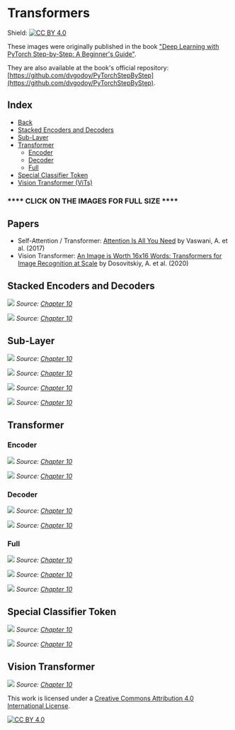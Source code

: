 # Transformers

Shield: [![CC BY 4.0][cc-by-shield]][cc-by]

These images were originally published in the book ["Deep Learning with PyTorch Step-by-Step: A Beginner's Guide"](https://leanpub.com/pytorch).

They are also available at the book's official repository: [https://github.com/dvgodoy/PyTorchStepByStep](https://github.com/dvgodoy/PyTorchStepByStep).

## Index

- [Back](https://github.com/dvgodoy/dl-visuals)
- [Stacked Encoders and Decoders](#stacked-encoders-and-decoders)
- [Sub-Layer](#sub-layer)
- [Transformer](#transformer)
    - [Encoder](#encoder)
    - [Decoder](#decoder)
    - [Full](#full)
- [Special Classifier Token](#special-classifier-token)
- [Vision Transformer (ViTs)](#vision-transformer)

### **** CLICK ON THE IMAGES FOR FULL SIZE ****

## Papers

- Self-Attention / Transformer: [Attention Is All You Need](https://arxiv.org/abs/1706.03762) by Vaswani, A. et al. (2017)
- Vision Transformer: [An Image is Worth 16x16 Words: Transformers for Image Recognition at Scale](https://arxiv.org/abs/2010.11929) by Dosovitskiy, A. et al. (2020)

## Stacked Encoders and Decoders

![](https://raw.githubusercontent.com/dvgodoy/dl-visuals/main/Transformers/stacked_encdec.png)
*Source: [Chapter 10](https://github.com/dvgodoy/PyTorchStepByStep/blob/master/Chapter10.ipynb)*

![](https://raw.githubusercontent.com/dvgodoy/dl-visuals/main/Transformers/stacked_layers.png)
*Source: [Chapter 10](https://github.com/dvgodoy/PyTorchStepByStep/blob/master/Chapter10.ipynb)*

## Sub-Layer

![](https://raw.githubusercontent.com/dvgodoy/dl-visuals/main/Transformers/sublayer.png)
*Source: [Chapter 10](https://github.com/dvgodoy/PyTorchStepByStep/blob/master/Chapter10.ipynb)*

![](https://raw.githubusercontent.com/dvgodoy/dl-visuals/main/Transformers/eq10.3.png)
*Source: [Chapter 10](https://github.com/dvgodoy/PyTorchStepByStep/blob/master/Chapter10.ipynb)*

![](https://raw.githubusercontent.com/dvgodoy/dl-visuals/main/Transformers/eq10.5.png)
*Source: [Chapter 10](https://github.com/dvgodoy/PyTorchStepByStep/blob/master/Chapter10.ipynb)*

![](https://raw.githubusercontent.com/dvgodoy/dl-visuals/main/Transformers/eq10.6.png)
*Source: [Chapter 10](https://github.com/dvgodoy/PyTorchStepByStep/blob/master/Chapter10.ipynb)*

## Transformer

### Encoder

![](https://raw.githubusercontent.com/dvgodoy/dl-visuals/main/Transformers/transf_encself.png)
*Source: [Chapter 10](https://github.com/dvgodoy/PyTorchStepByStep/blob/master/Chapter10.ipynb)*

![](https://raw.githubusercontent.com/dvgodoy/dl-visuals/main/Transformers/enc_both.png)
*Source: [Chapter 10](https://github.com/dvgodoy/PyTorchStepByStep/blob/master/Chapter10.ipynb)*

### Decoder

![](https://raw.githubusercontent.com/dvgodoy/dl-visuals/main/Transformers/transf_decself.png)
*Source: [Chapter 10](https://github.com/dvgodoy/PyTorchStepByStep/blob/master/Chapter10.ipynb)*

![](https://raw.githubusercontent.com/dvgodoy/dl-visuals/main/Transformers/dec_both.png)
*Source: [Chapter 10](https://github.com/dvgodoy/PyTorchStepByStep/blob/master/Chapter10.ipynb)*

### Full

![](https://raw.githubusercontent.com/dvgodoy/dl-visuals/main/Transformers/transf_encdecself.png)
*Source: [Chapter 10](https://github.com/dvgodoy/PyTorchStepByStep/blob/master/Chapter10.ipynb)*

![](https://raw.githubusercontent.com/dvgodoy/dl-visuals/main/Transformers/full_transformer.png)
*Source: [Chapter 10](https://github.com/dvgodoy/PyTorchStepByStep/blob/master/Chapter10.ipynb)*

![](https://raw.githubusercontent.com/dvgodoy/dl-visuals/main/Transformers/transf_classes.png)
*Source: [Chapter 10](https://github.com/dvgodoy/PyTorchStepByStep/blob/master/Chapter10.ipynb)*

## Special Classifier Token

![](https://raw.githubusercontent.com/dvgodoy/dl-visuals/main/Transformers/cls_hidden_state.png)
*Source: [Chapter 10](https://github.com/dvgodoy/PyTorchStepByStep/blob/master/Chapter10.ipynb)*

![](https://raw.githubusercontent.com/dvgodoy/dl-visuals/main/Transformers/two_cls_embeds.png)
*Source: [Chapter 10](https://github.com/dvgodoy/PyTorchStepByStep/blob/master/Chapter10.ipynb)*

## Vision Transformer

![](https://raw.githubusercontent.com/dvgodoy/dl-visuals/main/Transformers/vit_model.png)
*Source: [Chapter 10](https://github.com/dvgodoy/PyTorchStepByStep/blob/master/Chapter10.ipynb)*

This work is licensed under a
[Creative Commons Attribution 4.0 International License][cc-by].

[![CC BY 4.0][cc-by-image]][cc-by]

[cc-by]: http://creativecommons.org/licenses/by/4.0/
[cc-by-image]: https://i.creativecommons.org/l/by/4.0/88x31.png
[cc-by-shield]: https://img.shields.io/badge/License-CC%20BY%204.0-lightgrey.svg
